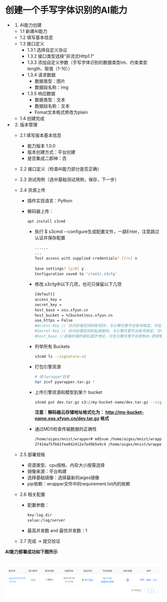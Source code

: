 # 创建一个手写字体识别的AI能力

- 1. AI能力创建

  - 1.1 新建AI能力
  - 1.2 填写基本信息
  - 1.3 接口定义
    - 1.3.1 选择自定义协议
    - 1.3.2 接口类型选择“非流式Http1.1”
    - 1.3.3 添加自定义参数（手写字体识别的数据类型int、约束类型length、取值（1-10））
    - 1.3.4 请求数据
      - 数据类型：图片
      - 数据段名称：img
    - 1.3.5 响应数据
      - 数据类型：文本
      - 数据段名称：文本
      - Fomat文本格式修改为plain
  - 1.4 创建完成

- 2. 版本管理

  - 2.1 填写版本基本信息

    - 能力版本 1.0.0
    - 版本创建方式：平台创建
    - 是否集成二郎神：否

  - 2.2 接口定义（检查AI能力部分是否正确）

  - 2.3 测试用例（选中基础测试用例，保存，下一步）

  - 2.4 资源上传

    - 插件实现语言：Python

    - 解码器上传：

      ```bash
      apt install s3cmd
      ```

      - 执行 $ s3cmd --configure生成配置文件，一路Enter，注意跳过认证并保存配置

        ```bash
        ......
        ...
        Test access with supplied credentials? [Y/n] n
        
        Save settings? [y/N] y
        Configuration saved to '/root/.s3cfg'
        ```

        

      - 修改.s3cfg中以下几项，也可只保留以下几项

        ```bash
        [default]
        access_key =           
        secret_key = 
        host_base = oss.xfyun.cn
        host_bucket = %(bucket)oss.xfyun.cn
        use_https = False
        #Access Key // 访问存储空间的账号ID，与引擎托管平台账号绑定，可在控制台-资源管理-密钥管理页面查看
        #Secret Key // 访问存储空间的私钥密码，与引擎托管平台账号绑定，可在控制台-资源管理-密钥管理页面查看
        #host_base //连接存储的域名或IP地址，可在引擎托管平台控制台-密钥管理页面查看，域名： oss.xfyun.cn
        ```

        

      - 列举所有 Buckets

        ```bash
        s3cmd ls --signature-v2
        ```

      - 打包引擎资源

        ```bash
        # 进入wrapper目录
        tar zcvf pywrapper.tar.gz *
        ```

      - 上传引擎资源和模型到某个 bucket

        ```bash
        s3cmd put dev.tar.gz s3://my-bucket-name/dev.tar.gz --signature-v2
        ```

        **注意：解码器云存储地址格式化为： http://my-bucket-name.oss.xfyun.cn/dev.tar.gz 格式**

      - 通过MD5检查传输数据的正确性

        ```bash
        /home/aiges/mnist/wrapper# md5sum /home/aiges/mnist/wrapper/pywrapper.tar.gz 
        2f414a75fb81fee042412e7e49b5e9c4 /home/aiges/mnist/wrapper/pywrapper.tar.gz
        ```

  - 2.5 部署规格

    - 资源类型、cpu规格、内存大小按需选择
    - 镜像来源：平台构建
    - 选择基础镜像：选择最新的aiges镜像
    - pip依赖：wrapper文件中的requirement.txt内的依赖

  - 2.6 相关配置 

    - 配置参数：

      ```bash
      key:log.dir
      value:/log/server
      ```

    - 最高并发数 and 最优并发数：1

  - 2.7 完成 -> 提交验证

**AI能力部署成功如下图所示**

​		![Image text](https://github.com/Jonyzqw/aiges_demo/blob/main/mnist/figure/image-20230703173315471.png)
